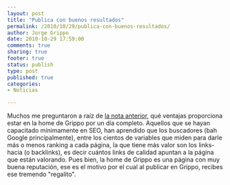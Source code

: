 ```yaml
--- 
layout: post
title: "Publica con buenos resultados"
permalink: /2010/10/29/publica-con-buenos-resultados/
author: Jorge Grippo
date: 2010-10-29 17:59:00
comments: true
sharing: true
footer: true
status: publish
type: post
published: true
categories: 
- Noticias

---
```

<!-- 146 -->
Muchos me preguntaron a raíz de <a href="http://grippo.wordpress.com/2010/09/24/tip-importante-para-usuarios-de-grippo-punto-com/">la nota anterior</a>,  qué ventajas proporciona estar en la home de Grippo por un día completo. Aquellos que se hayan capacitado mínimamente en SEO, han aprendido que los buscadores (bah Google principalmente), entre los cientos de variables que miden para darle más o menos ranking a cada página, la que tiene más valor son los links-hacia (o backlinks), es decir cuántos links de calidad apuntan a la página que están valorando. Pues bien, la home de Grippo es una página con muy buena reputación, ese es el motivo por el cual al publicar en Grippo, recibes ese tremendo "regalito".

